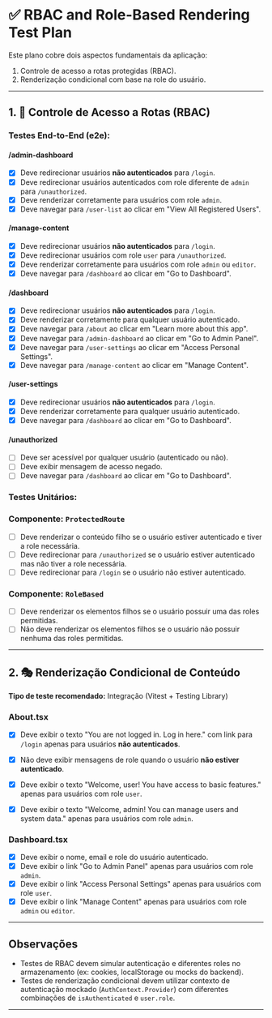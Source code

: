 # ✅ RBAC and Role-Based Rendering Test Plan

Este plano cobre dois aspectos fundamentais da aplicação:
1. Controle de acesso a rotas protegidas (RBAC).
2. Renderização condicional com base na role do usuário.

---

## 1. 🔐 Controle de Acesso a Rotas (RBAC)
### **Testes End-to-End (e2e):**

#### /admin-dashboard
- [x] Deve redirecionar usuários **não autenticados** para `/login`.
- [x] Deve redirecionar usuários autenticados com role diferente de `admin` para `/unauthorized`.
- [x] Deve renderizar corretamente para usuários com role `admin`.
- [x] Deve navegar para `/user-list` ao clicar em "View All Registered Users".

#### /manage-content
- [x] Deve redirecionar usuários **não autenticados** para `/login`.
- [x] Deve redirecionar usuários com role `user` para `/unauthorized`.
- [x] Deve renderizar corretamente para usuários com role `admin` ou `editor`.
- [x] Deve navegar para `/dashboard` ao clicar em "Go to Dashboard".

#### /dashboard
- [x] Deve redirecionar usuários **não autenticados** para `/login`.
- [x] Deve renderizar corretamente para qualquer usuário autenticado.
- [x] Deve navegar para `/about` ao clicar em "Learn more about this app".
- [x] Deve navegar para `/admin-dashboard` ao clicar em "Go to Admin Panel".
- [x] Deve navegar para `/user-settings` ao clicar em "Access Personal Settings".
- [x] Deve navegar para `/manage-content` ao clicar em "Manage Content".

#### /user-settings
- [x] Deve redirecionar usuários **não autenticados** para `/login`.
- [x] Deve renderizar corretamente para qualquer usuário autenticado.
- [x] Deve navegar para `/dashboard` ao clicar em "Go to Dashboard".

#### /unauthorized
- [ ] Deve ser acessível por qualquer usuário (autenticado ou não).
- [ ] Deve exibir mensagem de acesso negado.
- [ ] Deve navegar para `/dashboard` ao clicar em "Go to Dashboard".

### **Testes Unitários:**
### Componente: `ProtectedRoute`

- [ ] Deve renderizar o conteúdo filho se o usuário estiver autenticado e tiver a role necessária.
- [ ] Deve redirecionar para `/unauthorized` se o usuário estiver autenticado mas não tiver a role necessária.
- [ ] Deve redirecionar para `/login` se o usuário não estiver autenticado.

### Componente: `RoleBased`

- [ ] Deve renderizar os elementos filhos se o usuário possuir uma das roles permitidas.
- [ ] Não deve renderizar os elementos filhos se o usuário não possuir nenhuma das roles permitidas.

---

## 2. 🎭 Renderização Condicional de Conteúdo
**Tipo de teste recomendado:** Integração (Vitest + Testing Library)

### About.tsx

- [x] Deve exibir o texto "You are not logged in. Log in here." com link para `/login` apenas para usuários **não autenticados**.
- [x] Não deve exibir mensagens de role quando o usuário **não estiver autenticado**.
- [x] Deve exibir o texto "Welcome, user! You have access to basic features." apenas para usuários com role `user`.
- [x] Deve exibir o texto "Welcome, admin! You can manage users and system data." apenas para usuários com role `admin`.


### Dashboard.tsx

- [x] Deve exibir o nome, email e role do usuário autenticado.
- [x] Deve exibir o link "Go to Admin Panel" apenas para usuários com role `admin`.
- [x] Deve exibir o link "Access Personal Settings" apenas para usuários com role `user`.
- [x] Deve exibir o link "Manage Content" apenas para usuários com role `admin` ou `editor`.

---

## Observações

- Testes de RBAC devem simular autenticação e diferentes roles no armazenamento (ex: cookies, localStorage ou mocks do backend).
- Testes de renderização condicional devem utilizar contexto de autenticação mockado (`AuthContext.Provider`) com diferentes combinações de `isAuthenticated` e `user.role`.

---
